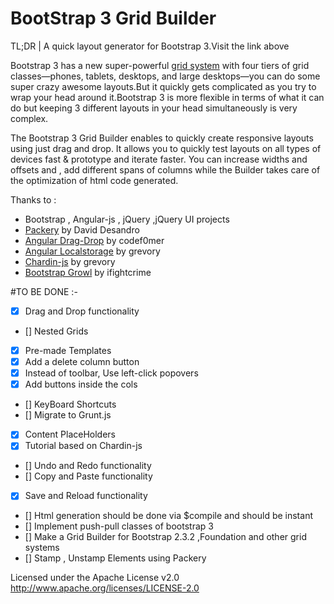 # BootStrap 3 Grid Builder

TL;DR | A quick layout generator for Bootstrap 3.Visit the link above

Bootstrap 3 has a new super-powerful [grid system](http://getbootstrap.com/css/#grid) with four tiers of grid classes—phones, tablets, desktops, and large desktops—you can do some super crazy awesome layouts.But it quickly gets complicated as you try to wrap your head around it.Bootstrap 3 is more flexible in terms of what it can do but keeping 3 different layouts in your head simultaneously is very complex.

The Bootstrap 3 Grid Builder enables to quickly create responsive layouts using just drag and drop.
It allows you to quickly test layouts on all types of devices fast & prototype and iterate faster.
You can increase widths and offsets and , add different spans of columns while the Builder takes care of the optimization of html code generated.

Thanks to :

* Bootstrap , Angular-js , jQuery ,jQuery UI projects
* [Packery](http://packery.metafizzy.co/) by David Desandro
* [Angular Drag-Drop](https://github.com/codef0rmer/angular-dragdrop) by codef0mer
* [Angular Localstorage](https://github.com/grevory/angular-local-storage) by grevory
* [Chardin-js](https://github.com/heelhook/chardin.js) by grevory
* [Bootstrap Growl](https://github.com/ifightcrime/bootstrap-growl) by ifightcrime

#TO BE DONE :-

- [x] Drag and Drop functionality
- [] Nested Grids
- [x] Pre-made Templates
- [x] Add a delete column button
- [x] Instead of toolbar, Use left-click popovers
- [x] Add buttons inside the cols
- [] KeyBoard Shortcuts
- [] Migrate to Grunt.js
- [x] Content PlaceHolders
- [x] Tutorial based on Chardin-js
- [] Undo and Redo functionality
- [] Copy and Paste functionality
- [x] Save and Reload functionality
- [] Html generation should be done via $compile and should be instant
- [] Implement push-pull classes of bootstrap 3
- [] Make a Grid Builder for Bootstrap 2.3.2 ,Foundation and other grid systems
- [] Stamp , Unstamp Elements using Packery

Licensed under the Apache License v2.0
http://www.apache.org/licenses/LICENSE-2.0
